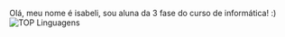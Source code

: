 Olá, meu nome é isabeli, sou aluna da 3 fase do curso de informática! :)
![TOP Linguagens](https://github-readme-stats.vercel.app/api/top-langs/?username=isabelimachado&layout=compact&theme=dracula)
<!--
**isabelimachado/isabelimachado** is a ✨ _special_ ✨ repository because its `README.md` (this file) appears on your GitHub profile.

Here are some ideas to get you started:

- 🔭 I’m currently working on ...
- 🌱 I’m currently learning ...
- 👯 I’m looking to collaborate on ...
- 🤔 I’m looking for help with ...
- 💬 Ask me about ...
- 📫 How to reach me: ...
- 😄 Pronouns: ...
- ⚡ Fun fact: ...
-->
